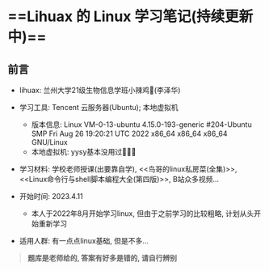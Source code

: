 # ==Lihuax 的 Linux 学习笔记(持续更新中)==

## 前言

* lihuax: 兰州大学21级生物信息学班小辣鸡🐷(李泽华)
* 学习工具: Tencent 云服务器(Ubuntu); 本地虚拟机
  * 版本信息: Linux VM-0-13-ubuntu 4.15.0-193-generic #204-Ubuntu SMP Fri Aug 26 19:20:21 UTC 2022 x86_64 x86_64 x86_64 GNU/Linux
  * 本地虚拟机: yysy基本没用过🤣🤣🤣
* 学习材料: 学校老师授课(出要靠自学), <<鸟哥的linux私房菜(全集)>>, <<Linux命令行与shell脚本编程大全(第四版)>>, B站众多视频...
* 开始时间: 2023.4.11

  * 本人于2022年8月开始学习linux, 但由于之前学习的比较粗略, 计划从头开始重新学习
* 适用人群: 有一点点linux基础, 但是不多...

> **题库是老师给的, 答案有好多是错的, 请自行辨别**
